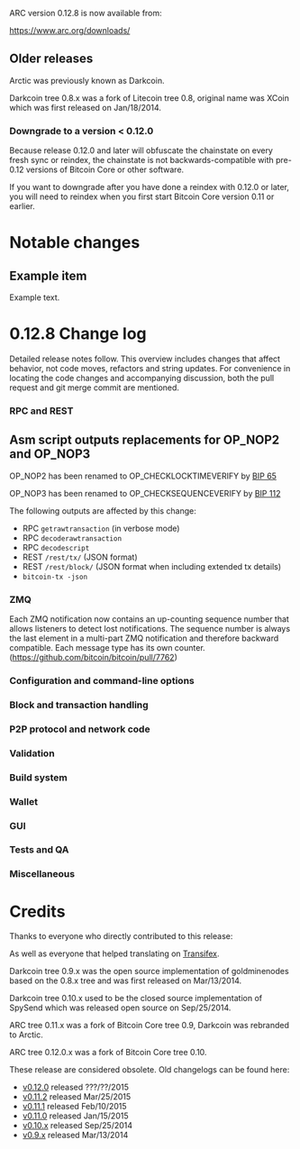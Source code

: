 ARC version 0.12.8 is now available from:

  <https://www.arc.org/downloads/>




Older releases
--------------

Arctic was previously known as Darkcoin.

Darkcoin tree 0.8.x was a fork of Litecoin tree 0.8, original name was XCoin
which was first released on Jan/18/2014.

### Downgrade to a version < 0.12.0

Because release 0.12.0 and later will obfuscate the chainstate on every
fresh sync or reindex, the chainstate is not backwards-compatible with
pre-0.12 versions of Bitcoin Core or other software.

If you want to downgrade after you have done a reindex with 0.12.0 or later,
you will need to reindex when you first start Bitcoin Core version 0.11 or
earlier.

Notable changes
===============

Example item
---------------------------------------

Example text.

0.12.8 Change log
=================

Detailed release notes follow. This overview includes changes that affect
behavior, not code moves, refactors and string updates. For convenience in locating
the code changes and accompanying discussion, both the pull request and
git merge commit are mentioned.

### RPC and REST

Asm script outputs replacements for OP_NOP2 and OP_NOP3
-------------------------------------------------------

OP_NOP2 has been renamed to OP_CHECKLOCKTIMEVERIFY by [BIP 
65](https://github.com/bitcoin/bips/blob/goldmine/bip-0065.mediawiki)

OP_NOP3 has been renamed to OP_CHECKSEQUENCEVERIFY by [BIP 
112](https://github.com/bitcoin/bips/blob/goldmine/bip-0112.mediawiki)

The following outputs are affected by this change:
- RPC `getrawtransaction` (in verbose mode)
- RPC `decoderawtransaction`
- RPC `decodescript`
- REST `/rest/tx/` (JSON format)
- REST `/rest/block/` (JSON format when including extended tx details)
- `bitcoin-tx -json`

### ZMQ

Each ZMQ notification now contains an up-counting sequence number that allows
listeners to detect lost notifications.
The sequence number is always the last element in a multi-part ZMQ notification and
therefore backward compatible.
Each message type has its own counter.
(https://github.com/bitcoin/bitcoin/pull/7762)

### Configuration and command-line options

### Block and transaction handling

### P2P protocol and network code

### Validation

### Build system

### Wallet

### GUI

### Tests and QA

### Miscellaneous

Credits
=======

Thanks to everyone who directly contributed to this release:


As well as everyone that helped translating on [Transifex](https://www.transifex.com/projects/p/bitcoin/).

Darkcoin tree 0.9.x was the open source implementation of goldminenodes based on
the 0.8.x tree and was first released on Mar/13/2014.

Darkcoin tree 0.10.x used to be the closed source implementation of SpySend
which was released open source on Sep/25/2014.

ARC tree 0.11.x was a fork of Bitcoin Core tree 0.9, Darkcoin was rebranded
to Arctic.

ARC tree 0.12.0.x was a fork of Bitcoin Core tree 0.10.

These release are considered obsolete. Old changelogs can be found here:

- [v0.12.0](release-notes/arc/release-notes-0.12.0.md) released ???/??/2015
- [v0.11.2](release-notes/arc/release-notes-0.11.2.md) released Mar/25/2015
- [v0.11.1](release-notes/arc/release-notes-0.11.1.md) released Feb/10/2015
- [v0.11.0](release-notes/arc/release-notes-0.11.0.md) released Jan/15/2015
- [v0.10.x](release-notes/arc/release-notes-0.10.0.md) released Sep/25/2014
- [v0.9.x](release-notes/arc/release-notes-0.9.0.md) released Mar/13/2014

